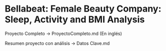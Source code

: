 # Bellabeat: Female Beauty Company: Sleep, Activity and BMI Analysis

Proyecto Completo -> ProyectoCompleto.md (En inglés)

Resumen proyecto con análisis -> Datos Clave.md
